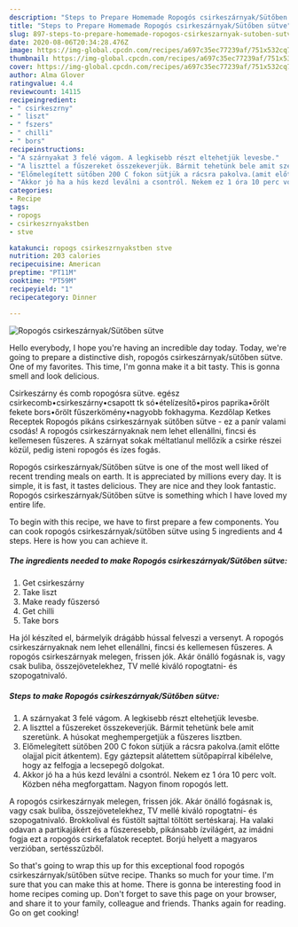 ```yaml
---
description: "Steps to Prepare Homemade Ropogós csirkeszárnyak/Sütőben sütve"
title: "Steps to Prepare Homemade Ropogós csirkeszárnyak/Sütőben sütve"
slug: 897-steps-to-prepare-homemade-ropogos-csirkeszarnyak-sutoben-sutve
date: 2020-08-06T20:34:28.476Z
image: https://img-global.cpcdn.com/recipes/a697c35ec77239af/751x532cq70/ropogos-csirkeszarnyaksutoben-sutve-recept-foto.jpg
thumbnail: https://img-global.cpcdn.com/recipes/a697c35ec77239af/751x532cq70/ropogos-csirkeszarnyaksutoben-sutve-recept-foto.jpg
cover: https://img-global.cpcdn.com/recipes/a697c35ec77239af/751x532cq70/ropogos-csirkeszarnyaksutoben-sutve-recept-foto.jpg
author: Alma Glover
ratingvalue: 4.4
reviewcount: 14115
recipeingredient:
- " csirkeszrny"
- " liszt"
- " fszers"
- " chilli"
- " bors"
recipeinstructions:
- "A szárnyakat 3 felé vágom. A legkisebb részt eltehetjük levesbe."
- "A liszttel a fűszereket összekeverjük. Bármit tehetünk bele amit szeretünk. A húsokat meghempergetjük a fűszeres lisztben."
- "Előmelegített sütőben 200 C fokon sütjük a rácsra pakolva.(amit előtte olajjal picit átkentem). Egy gáztepsit alátettem sütőpapírral kibélelve, hogy az felfogja a lecsepegő dolgokat."
- "Akkor jó ha a hús kezd leválni a csontról. Nekem ez 1 óra 10 perc volt. Közben néha megforgattam. Nagyon finom ropogós lett."
categories:
- Recipe
tags:
- ropogs
- csirkeszrnyakstben
- stve

katakunci: ropogs csirkeszrnyakstben stve 
nutrition: 203 calories
recipecuisine: American
preptime: "PT11M"
cooktime: "PT59M"
recipeyield: "1"
recipecategory: Dinner

---
```



![Ropogós csirkeszárnyak/Sütőben sütve](https://img-global.cpcdn.com/recipes/a697c35ec77239af/751x532cq70/ropogos-csirkeszarnyaksutoben-sutve-recept-foto.jpg)

Hello everybody, I hope you're having an incredible day today. Today, we're going to prepare a distinctive dish, ropogós csirkeszárnyak/sütőben sütve. One of my favorites. This time, I'm gonna make it a bit tasty. This is gonna smell and look delicious.

Csirkeszárny és comb ropogósra sütve. egész csirkecomb•csirkeszárny•csapott tk só•ételízesítő•piros paprika•őrölt fekete bors•őrölt fűszerkömény•nagyobb fokhagyma. Kezdőlap Ketkes Receptek Ropogós pikáns csirkeszárnyak sütőben sütve - ez a panír valami csodás! A ropogós csirkeszárnyaknak nem lehet ellenállni, fincsi és kellemesen fűszeres. A szárnyat sokak méltatlanul mellőzik a csirke részei közül, pedig isteni ropogós és ízes fogás.

Ropogós csirkeszárnyak/Sütőben sütve is one of the most well liked of recent trending meals on earth. It is appreciated by millions every day. It is simple, it is fast, it tastes delicious. They are nice and they look fantastic. Ropogós csirkeszárnyak/Sütőben sütve is something which I have loved my entire life.


To begin with this recipe, we have to first prepare a few components. You can cook ropogós csirkeszárnyak/sütőben sütve using 5 ingredients and 4 steps. Here is how you can achieve it.

<!--inarticleads1-->

##### The ingredients needed to make Ropogós csirkeszárnyak/Sütőben sütve:

1. Get  csirkeszárny
1. Take  liszt
1. Make ready  fűszersó
1. Get  chilli
1. Take  bors


Ha jól készíted el, bármelyik drágább hússal felveszi a versenyt. A ropogós csirkeszárnyaknak nem lehet ellenállni, fincsi és kellemesen fűszeres. A ropogós csirkeszárnyak melegen, frissen jók. Akár önálló fogásnak is, vagy csak buliba, összejövetelekhez, TV mellé kiváló ropogtatni- és szopogatnivaló. 

<!--inarticleads2-->

##### Steps to make Ropogós csirkeszárnyak/Sütőben sütve:

1. A szárnyakat 3 felé vágom. A legkisebb részt eltehetjük levesbe.
1. A liszttel a fűszereket összekeverjük. Bármit tehetünk bele amit szeretünk. A húsokat meghempergetjük a fűszeres lisztben.
1. Előmelegített sütőben 200 C fokon sütjük a rácsra pakolva.(amit előtte olajjal picit átkentem). Egy gáztepsit alátettem sütőpapírral kibélelve, hogy az felfogja a lecsepegő dolgokat.
1. Akkor jó ha a hús kezd leválni a csontról. Nekem ez 1 óra 10 perc volt. Közben néha megforgattam. Nagyon finom ropogós lett.


A ropogós csirkeszárnyak melegen, frissen jók. Akár önálló fogásnak is, vagy csak buliba, összejövetelekhez, TV mellé kiváló ropogtatni- és szopogatnivaló. Brokkolival és füstölt sajttal töltött sertéskaraj. Ha valaki odavan a partikajákért és a fűszeresebb, pikánsabb ízvilágért, az imádni fogja ezt a ropogós csirkefalatok receptet. Borjú helyett a magyaros verzióban, sertésszűzből. 

So that's going to wrap this up for this exceptional food ropogós csirkeszárnyak/sütőben sütve recipe. Thanks so much for your time. I'm sure that you can make this at home. There is gonna be interesting food in home recipes coming up. Don't forget to save this page on your browser, and share it to your family, colleague and friends. Thanks again for reading. Go on get cooking!

